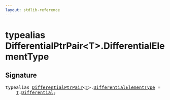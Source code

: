 ```yaml
---
layout: stdlib-reference
---
```


# typealias DifferentialPtrPair\<T\>\.DifferentialElementType

## Signature

<pre>
<span class='code_keyword'>typealias</span> <a href="/stdlib-reference/types/differentialptrpair-0cf/index" class="code_type">DifferentialPtrPair</a>&lt;<a href="/stdlib-reference/types/differentialptrpair-0cf/index#typeparam-T" class="code_type">T</a>&gt;.<a href="/stdlib-reference/types/differentialptrpair-0cf/differentialelementtype-0cj" class="code_type">DifferentialElementType</a> = 
    <a href="/stdlib-reference/types/differentialptrpair-0cf/index#typeparam-T" class="code_type">T</a>.<a href="/stdlib-reference/types/differentialptrpair-0cf/differential-0" class="code_type">Differential</a>;
</pre>

